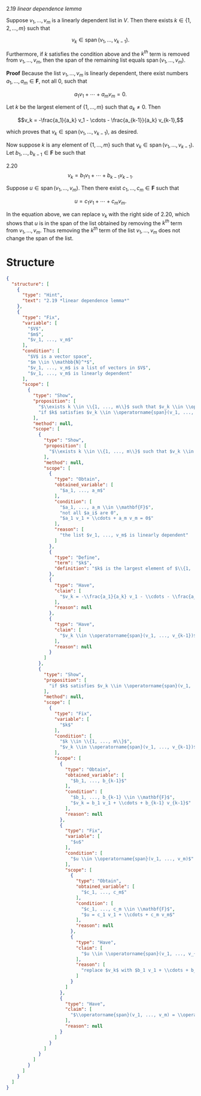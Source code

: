 2.19 *linear dependence lemma*

Suppose $v_1, ..., v_m$ is a linearly dependent list in $V$. Then there exists $k \in \{1, 2, ..., m\}$ such that

$$v_k \in \operatorname{span}(v_1, ..., v_{k-1}).$$

Furthermore, if $k$ satisfies the condition above and the $k^{th}$ term is removed from $v_1, ..., v_m$, then the span of the remaining list equals $\operatorname{span}(v_1, ..., v_m)$.

**Proof** Because the list $v_1, ..., v_m$ is linearly dependent, there exist numbers $a_1, ..., a_m \in \mathbf{F}$, not all 0, such that

$$a_1 v_1 + \cdots + a_m v_m = 0.$$

Let $k$ be the largest element of $\{1, ..., m\}$ such that $a_k \neq 0$. Then

$$v_k = -\frac{a_1}{a_k} v_1 - \cdots - \frac{a_{k-1}}{a_k} v_{k-1},$$

which proves that $v_k \in \operatorname{span}(v_1, ..., v_{k-1})$, as desired.

Now suppose $k$ is any element of $\{1, ..., m\}$ such that $v_k \in \operatorname{span}(v_1, ..., v_{k-1})$. Let $b_1, ..., b_{k-1} \in \mathbf{F}$ be such that

2.20  
$$v_k = b_1 v_1 + \cdots + b_{k-1} v_{k-1}.$$

Suppose $u \in \operatorname{span}(v_1, ..., v_m)$. Then there exist $c_1, ..., c_m \in \mathbf{F}$ such that

$$u = c_1 v_1 + \cdots + c_m v_m.$$

In the equation above, we can replace $v_k$ with the right side of 2.20, which shows that $u$ is in the span of the list obtained by removing the $k^{th}$ term from $v_1, ..., v_m$. Thus removing the $k^{th}$ term of the list $v_1, ..., v_m$ does not change the span of the list.

# Structure

```json
{
  "structure": [
    {
      "type": "Hint",
      "text": "2.19 *linear dependence lemma*"
    },
    {
      "type": "Fix",
      "variable": [
        "$V$",
        "$m$",
        "$v_1, ..., v_m$"
      ],
      "condition": [
        "$V$ is a vector space",
        "$m \\in \\mathbb{N}^*$",
        "$v_1, ..., v_m$ is a list of vectors in $V$",
        "$v_1, ..., v_m$ is linearly dependent"
      ],
      "scope": [
        {
          "type": "Show",
          "proposition": [
            "$\\exists k \\in \\{1, ..., m\\}$ such that $v_k \\in \\operatorname{span}(v_1, ..., v_{k-1})$",
            "if $k$ satisfies $v_k \\in \\operatorname{span}(v_1, ..., v_{k-1})$ and the $k^{th}$ term is removed from $v_1, ..., v_m$, then the span of the remaining list equals $\\operatorname{span}(v_1, ..., v_m)$"
          ],
          "method": null,
          "scope": [
            {
              "type": "Show",
              "proposition": [
                "$\\exists k \\in \\{1, ..., m\\}$ such that $v_k \\in \\operatorname{span}(v_1, ..., v_{k-1})$"
              ],
              "method": null,
              "scope": [
                {
                  "type": "Obtain",
                  "obtained_variable": [
                    "$a_1, ..., a_m$"
                  ],
                  "condition": [
                    "$a_1, ..., a_m \\in \\mathbf{F}$",
                    "not all $a_i$ are 0",
                    "$a_1 v_1 + \\cdots + a_m v_m = 0$"
                  ],
                  "reason": [
                    "the list $v_1, ..., v_m$ is linearly dependent"
                  ]
                },
                {
                  "type": "Define",
                  "term": "$k$",
                  "definition": "$k$ is the largest element of $\\{1, ..., m\\}$ such that $a_k \\neq 0$"
                },
                {
                  "type": "Have",
                  "claim": [
                    "$v_k = -\\frac{a_1}{a_k} v_1 - \\cdots - \\frac{a_{k-1}}{a_k} v_{k-1}$"
                  ],
                  "reason": null
                },
                {
                  "type": "Have",
                  "claim": [
                    "$v_k \\in \\operatorname{span}(v_1, ..., v_{k-1})$"
                  ],
                  "reason": null
                }
              ]
            },
            {
              "type": "Show",
              "proposition": [
                "if $k$ satisfies $v_k \\in \\operatorname{span}(v_1, ..., v_{k-1})$ and the $k^{th}$ term is removed from $v_1, ..., v_m$, then the span of the remaining list equals $\\operatorname{span}(v_1, ..., v_m)$"
              ],
              "method": null,
              "scope": [
                {
                  "type": "Fix",
                  "variable": [
                    "$k$"
                  ],
                  "condition": [
                    "$k \\in \\{1, ..., m\\}$",
                    "$v_k \\in \\operatorname{span}(v_1, ..., v_{k-1})$"
                  ],
                  "scope": [
                    {
                      "type": "Obtain",
                      "obtained_variable": [
                        "$b_1, ..., b_{k-1}$"
                      ],
                      "condition": [
                        "$b_1, ..., b_{k-1} \\in \\mathbf{F}$",
                        "$v_k = b_1 v_1 + \\cdots + b_{k-1} v_{k-1}$"
                      ],
                      "reason": null
                    },
                    {
                      "type": "Fix",
                      "variable": [
                        "$u$"
                      ],
                      "condition": [
                        "$u \\in \\operatorname{span}(v_1, ..., v_m)$"
                      ],
                      "scope": [
                        {
                          "type": "Obtain",
                          "obtained_variable": [
                            "$c_1, ..., c_m$"
                          ],
                          "condition": [
                            "$c_1, ..., c_m \\in \\mathbf{F}$",
                            "$u = c_1 v_1 + \\cdots + c_m v_m$"
                          ],
                          "reason": null
                        },
                        {
                          "type": "Have",
                          "claim": [
                            "$u \\in \\operatorname{span}(v_1, ..., v_{k-1}, v_{k+1}, ..., v_m)$"
                          ],
                          "reason": [
                            "replace $v_k$ with $b_1 v_1 + \\cdots + b_{k-1} v_{k-1}$ in $u = c_1 v_1 + \\cdots + c_m v_m$"
                          ]
                        }
                      ]
                    },
                    {
                      "type": "Have",
                      "claim": [
                        "$\\operatorname{span}(v_1, ..., v_m) = \\operatorname{span}(v_1, ..., v_{k-1}, v_{k+1}, ..., v_m)$"
                      ],
                      "reason": null
                    }
                  ]
                }
              ]
            }
          ]
        }
      ]
    }
  ]
}
```

